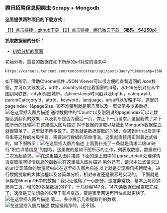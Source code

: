 ### 腾讯招聘信息网爬虫 Scrapy + Mongodb
**这里提供两种项目的下载方式：**

[【1】点击链接：github下载](https://github.com/Meterprete/Tencent-recruitment-crawler.git)
[【2】点击链接，腾讯微云下载 **（密码：54250p）**](https://share.weiyun.com/5ldmDZb)

**抓取数据前的分析：**

 - [初始分析的页面](https://careers.tencent.com/search.html?query=co_1,ot_40001001,ot_40001002,ot_40001003,ot_40001004,ot_40001005,ot_40001006&sc=1)

初始分析，需要的数据在如下所示的url对应的请求中
```bash
https://careers.tencent.com/tencentcareer/api/post/Query?timestamp=1580981613956&countryId=&cityId=&bgIds=&productId=&categoryId=&parentCategoryId=&attrId=&keyword=&pageIndex=1&pageSize=10&language=zh-cn&area=cn
```
如下图所示，借助Chrome插件 JSON Viewer可以很方便的查看返回的Json数据，并可以大致发现，url中，countryId对应着国家的id号，从1-19分别对应从中国到阿联酋，cityId对应城市，而timestamp时间戳以及bgIds，categoryId，parentCategoryId，attrId，keyword，language，area可以省略不写，这里的pageIndex=1&pageSize=10不难猜到就是第几页以及一页显示多少条数据。
![在这里插入图片描述](https://img-blog.csdnimg.cn/20200206174131295.png?x-oss-process=image/watermark,type_ZmFuZ3poZW5naGVpdGk,shadow_10,text_aHR0cHM6Ly9ibG9nLmNzZG4ubmV0L3dlaXhpbl80NDQ0OTUxOA==,size_16,color_FFFFFF,t_70)
通过数据中的“Count”以及刚刚说的pageIndex可以让数据达到翻页的效果，以及判断是否为最后一页，停止下一页请求。这里我做了如下图所示的处理![在这里插入图片描述](https://img-blog.csdnimg.cn/20200206175221644.png?x-oss-process=image/watermark,type_ZmFuZ3poZW5naGVpdGk,shadow_10,text_aHR0cHM6Ly9ibG9nLmNzZG4ubmV0L3dlaXhpbl80NDQ0OTUxOA==,size_16,color_FFFFFF,t_70)
对于数据的提取以及放到Mongodb数据库立就很简单了。这里就不再多说了。还有就是数据提取的时候，会遇到\r\n以及空字符串等这样的垃圾字符，需要进行数据的简单清洗，这里就直接用正则表达式做的，如下图所示：![在这里插入图片描述](https://img-blog.csdnimg.cn/20200206175639446.png?x-oss-process=image/watermark,type_ZmFuZ3poZW5naGVpdGk,shadow_10,text_aHR0cHM6Ly9ibG9nLmNzZG4ubmV0L3dlaXhpbl80NDQ0OTUxOA==,size_16,color_FFFFFF,t_70)
上面我补充了一条就是请求二级url进行“职位详情信息”的提取，这里做的是如下图所示的工作，列表取数据，数据进行二次发起请求。![在这里插入图片描述](https://img-blog.csdnimg.cn/2020020617584353.png?x-oss-process=image/watermark,type_ZmFuZ3poZW5naGVpdGk,shadow_10,text_aHR0cHM6Ly9ibG9nLmNzZG4ubmV0L3dlaXhpbl80NDQ0OTUxOA==,size_16,color_FFFFFF,t_70)
下面的是上图中的 parse_detail 处理详情页提取招聘详情信息的函数![在这里插入图片描述](https://img-blog.csdnimg.cn/20200206175940688.png)
另外还有，请求中过滤请求过的url实现简单的增量爬虫![在这里插入图片描述](https://img-blog.csdnimg.cn/20200206180126555.png)
以上就是实现腾讯招聘爬虫，进行数据提取的大体流程以及各简单分析，相对来说还是很容易实现的。
下面就是保存在MongoDB中的数据：我只让他爬了一小部分，速度非常快，基本上每秒钟爬两三页，增加20多条数据的样子，十几秒钟147页，1470条数据已经提取完成了，速度是无法想象的以至于有点变态，要是家里网速再再快点就更快了。![在这里插入图片描述](https://img-blog.csdnimg.cn/20200206180416718.png?x-oss-process=image/watermark,type_ZmFuZ3poZW5naGVpdGk,shadow_10,text_aHR0cHM6Ly9ibG9nLmNzZG4ubmV0L3dlaXhpbl80NDQ0OTUxOA==,size_16,color_FFFFFF,t_70)
嗯。。。多少展示几条提取到的数据：![在这里插入图片描述](https://img-blog.csdnimg.cn/20200206180931685.png?x-oss-process=image/watermark,type_ZmFuZ3poZW5naGVpdGk,shadow_10,text_aHR0cHM6Ly9ibG9nLmNzZG4ubmV0L3dlaXhpbl80NDQ0OTUxOA==,size_16,color_FFFFFF,t_70)
数据挺纯净的，还不错。
